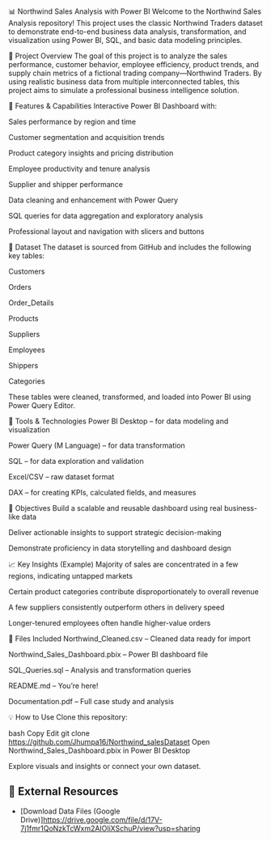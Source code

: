 📊 Northwind Sales Analysis with Power BI
Welcome to the Northwind Sales Analysis repository! This project uses the classic Northwind Traders dataset to demonstrate end-to-end business data analysis, transformation, and visualization using Power BI, SQL, and basic data modeling principles.

📁 Project Overview
The goal of this project is to analyze the sales performance, customer behavior, employee efficiency, product trends, and supply chain metrics of a fictional trading company—Northwind Traders. By using realistic business data from multiple interconnected tables, this project aims to simulate a professional business intelligence solution.

🚀 Features & Capabilities
Interactive Power BI Dashboard with:

Sales performance by region and time

Customer segmentation and acquisition trends

Product category insights and pricing distribution

Employee productivity and tenure analysis

Supplier and shipper performance

Data cleaning and enhancement with Power Query

SQL queries for data aggregation and exploratory analysis

Professional layout and navigation with slicers and buttons

🧱 Dataset
The dataset is sourced from GitHub and includes the following key tables:

Customers

Orders

Order_Details

Products

Suppliers

Employees

Shippers

Categories

These tables were cleaned, transformed, and loaded into Power BI using Power Query Editor.

🧪 Tools & Technologies
Power BI Desktop – for data modeling and visualization

Power Query (M Language) – for data transformation

SQL – for data exploration and validation

Excel/CSV – raw dataset format

DAX – for creating KPIs, calculated fields, and measures

📌 Objectives
Build a scalable and reusable dashboard using real business-like data

Deliver actionable insights to support strategic decision-making

Demonstrate proficiency in data storytelling and dashboard design

📈 Key Insights (Example)
Majority of sales are concentrated in a few regions, indicating untapped markets

Certain product categories contribute disproportionately to overall revenue

A few suppliers consistently outperform others in delivery speed

Longer-tenured employees often handle higher-value orders

📄 Files Included
Northwind_Cleaned.csv – Cleaned data ready for import

Northwind_Sales_Dashboard.pbix – Power BI dashboard file

SQL_Queries.sql – Analysis and transformation queries

README.md – You’re here!

Documentation.pdf – Full case study and analysis

💡 How to Use
Clone this repository:

bash
Copy
Edit
git clone https://github.com/Jhumpa16/Northwind_salesDataset
Open Northwind_Sales_Dashboard.pbix in Power BI Desktop

Explore visuals and insights or connect your own dataset.
## 📁 External Resources

- [Download Data Files (Google Drive)]https://drive.google.com/file/d/17V-7j1fmr1QoNzkTcWxm2AIOliXSchuP/view?usp=sharing











